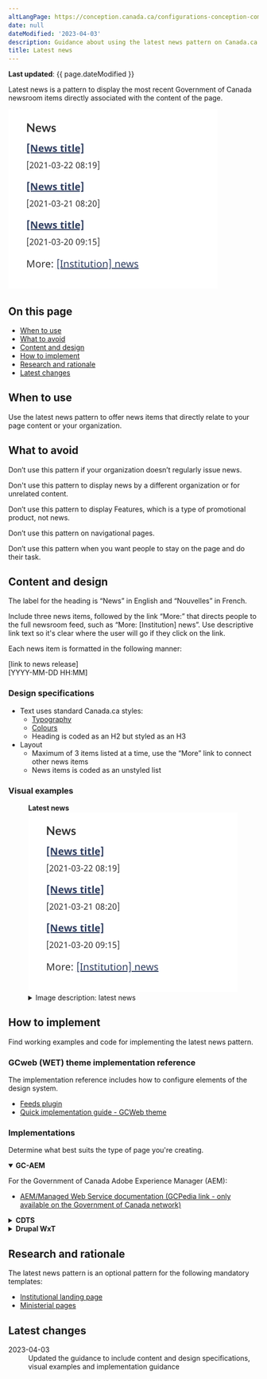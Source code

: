```yaml
---
altLangPage: https://conception.canada.ca/configurations-conception-communes/nouveautes.html
date: null
dateModified: '2023-04-03'
description: Guidance about using the latest news pattern on Canada.ca.
title: Latest news
---
```

<p><strong>Last updated</strong>: {{ page.dateModified }}</p>
<p>Latest news is a pattern to display the most recent Government of Canada newsroom items directly associated with the content of the page.</p>
<div class="pattern-demo mrgn-tp-lg mrgn-bttm-xl"><img src="../images/latest-news-en.png" class="img-responsive" alt="" /></div>
<section>
    <h2>On this page</h2>
    <ul>
        <li><a href="#use">When to use</a></li>
        <li><a href="#avoid">What to avoid</a></li>
        <li><a href="#design">Content and design</a></li>
        <li><a href="#implement">How to implement</a></li>
        <li><a href="#research">Research and rationale</a></li>
        <li><a href="#latest">Latest changes</a></li>
    </ul>
</section>
<section>
    <h2 id="use">When to use</h2>
    <p>Use the latest news pattern to offer news items that directly relate to your page content or your organization.</p>
</section>
<section>
    <h2 id="avoid">What to avoid</h2>
    <p>Don’t use this pattern if your organization doesn’t regularly issue news.</p>
    <p>Don't use this pattern to display news by a different organization or for unrelated content.</p>
    <p>Don’t use this pattern to display Features, which is a type of promotional product, not news.</p>
    <p>Don’t use this pattern on navigational pages.</p>
    <p>Don’t use this pattern when you want people to stay on the page and do their task.</p>
</section>
<section>
    <h2 id="design">Content and design</h2>
    <p>The label for the heading is “News” in English and “Nouvelles” in French.</p>
    <p>Include three news items, followed by the link “More:” that directs people to the full newsroom feed, such as “More: [Institution] news”. Use descriptive link text so it's clear where the user will go if they click on the link.</p>
    <p>Each news item is formatted in the following manner:</p>
    <p>
        [link to news release]<br />
        [YYYY-MM-DD HH:MM]
    </p>
    <h3>Design specifications</h3>
    <ul>
        <li>
            Text uses standard Canada.ca styles:
            <ul>
                <li><a href="https://design.canada.ca/styles/typography.html">Typography</a></li>
                <li><a href="https://design.canada.ca/styles/colours.html">Colours</a></li>
                <li>Heading is coded as an H2 but styled as an H3</li>
            </ul>
        </li>
        <li>
            Layout
            <ul>
                <li>Maximum of 3 items listed at a time, use the “More” link to connect other news items</li>
                <li>News items is coded as an unstyled list</li>
            </ul>
        </li>
    </ul>
    <h3>Visual examples</h3>
    <div class="pattern-demo mrgn-tp-md mrgn-bttm-md">
        <figure class="mrgn-tp-md mrgn-bttm-lg">
            <figcaption><b>Latest news</b></figcaption>
            <img src="../images/latest-news-en.png" class="img-responsive" alt="Latest news pattern. Text version below:" />
            <details>
                <summary class="wb-toggle" data-toggle='{"print":"on"}'>Image description: latest news</summary>
                <p>
                    A heading, News, is followed by three links. Each link title is [News title]. Under each link is a placeholder for the date and time, presented as YYYY-MM-DD HH:MM. Below the list of links and dates there is a line that
                    says More: [Institution] news.
                </p>
            </details>
        </figure>
    </div>
</section>
<section>
    <h2 id="implement">How to implement</h2>
    <p>Find working examples and code for implementing the latest news pattern.</p>
    <h3>GCweb (WET) theme implementation reference</h3>
    <p>The implementation reference includes how to configure elements of the design system.</p>
    <ul>
        <li><a href="https://wet-boew.github.io/gcweb-compiled-demos/wetboew-demos/feeds/feeds-en.html">Feeds plugin</a></li>
        <li><a href="https://wet-boew.github.io/GCWeb/docs/implementing-en.html">Quick implementation guide - GCWeb theme</a></li>
    </ul>
    <h3>Implementations</h3>
    <p>Determine what best suits the type of page you're creating.</p>
    <div class="row">
        <div class="col-md-8">
            <div class="wb-tabs mrgn-tp-lg">
                <div class="tabpanels">
                    <details id="004" open="open">
                        <summary><strong>GC-AEM</strong></summary>
                        <p class="mrgn-tp-lg">For the Government of Canada Adobe Experience Manager (AEM):</p>
                        <ul>
                            <li><a href="https://www.gcpedia.gc.ca/wiki/AEM_GC-specific_Documentation_6.5">AEM/Managed Web Service documentation (GCPedia link - only available on the Government of Canada network)</a></li>
                        </ul>
                    </details>
                    <details id="005">
                        <summary><strong>CDTS</strong></summary>
                        <p class="mrgn-tp-lg">For the Centrally Deployed Templates Solution (CDTS):</p>
                        <ul>
                            <li><a href="https://cenw-wscoe.github.io/sgdc-cdts/docs/index-en.html">CDTS documentation</a></li>
                        </ul>
                    </details>
                    <details id="006">
                        <summary><strong>Drupal WxT</strong></summary>
                        <p class="mrgn-tp-lg">For Drupal WxT:</p>
                        <ul>
                            <li><a href="https://drupalwxt.github.io/">Drupal WxT documentation</a></li>
                        </ul>
                    </details>
                </div>
            </div>
        </div>
    </div>
</section>
<section>
    <h2 id="research">Research and rationale</h2>
    <p>The latest news pattern is an optional pattern for the following mandatory templates:</p>
    <ul>
        <li><a href="https://design.canada.ca/mandatory-templates/institutional-profile-pages.html">Institutional landing page</a></li>
        <li><a href="https://design.canada.ca/mandatory-templates/ministerial-profile-pages.html">Ministerial pages</a></li>
    </ul>
</section>
<section>
    <h2 id="latest">Latest changes</h2>
    <dl class="dl-horizontal">
        <dt>
            <time datetime="2023-04-03" class="link-muted">2023-04-03</time>
        </dt>
        <dd>Updated the guidance to include content and design specifications, visual examples and implementation guidance</dd>
    </dl>
</section>
